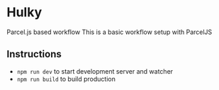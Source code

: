 # Hulky
Parcel.js based workflow
This is a basic workflow setup with ParcelJS

## Instructions

- `npm run dev` to start development server and watcher
- `npm run build` to build production
